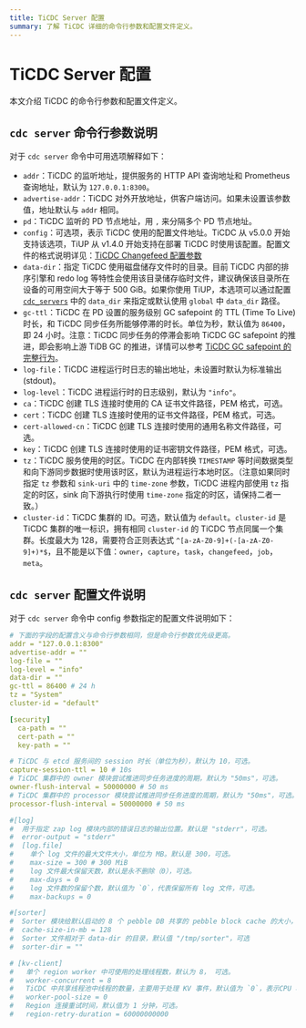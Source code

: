 ```yaml
---
title: TiCDC Server 配置
summary: 了解 TiCDC 详细的命令行参数和配置文件定义。
---
```


# TiCDC Server 配置

本文介绍 TiCDC 的命令行参数和配置文件定义。

## `cdc server` 命令行参数说明

对于 `cdc server` 命令中可用选项解释如下：

- `addr`：TiCDC 的监听地址，提供服务的 HTTP API 查询地址和 Prometheus 查询地址，默认为 `127.0.0.1:8300`。
- `advertise-addr`：TiCDC 对外开放地址，供客户端访问。如果未设置该参数值，地址默认与 `addr` 相同。
- `pd`：TiCDC 监听的 PD 节点地址，用 `,` 来分隔多个 PD 节点地址。
- `config`：可选项，表示 TiCDC 使用的配置文件地址。TiCDC 从 v5.0.0 开始支持该选项，TiUP 从 v1.4.0 开始支持在部署 TiCDC 时使用该配置。配置文件的格式说明详见：[TiCDC Changefeed 配置参数](/ticdc/ticdc-changefeed-config.md)
- `data-dir`：指定 TiCDC 使用磁盘储存文件时的目录。目前 TiCDC 内部的排序引擎和 redo log 等特性会使用该目录储存临时文件，建议确保该目录所在设备的可用空间大于等于 500 GiB。如果你使用 TiUP，本选项可以通过配置 [`cdc_servers`](/tiup/tiup-cluster-topology-reference.md#cdc_servers) 中的 `data_dir` 来指定或默认使用 `global` 中 `data_dir` 路径。
- `gc-ttl`：TiCDC 在 PD 设置的服务级别 GC safepoint 的 TTL (Time To Live) 时长，和 TiCDC 同步任务所能够停滞的时长。单位为秒，默认值为 `86400`，即 24 小时。注意：TiCDC 同步任务的停滞会影响 TiCDC GC safepoint 的推进，即会影响上游 TiDB GC 的推进，详情可以参考 [TiCDC GC safepoint 的完整行为](/ticdc/ticdc-faq.md#ticdc-gc-safepoint-的完整行为是什么)。
- `log-file`：TiCDC 进程运行时日志的输出地址，未设置时默认为标准输出 (stdout)。
- `log-level`：TiCDC 进程运行时的日志级别，默认为 `"info"`。
- `ca`：TiCDC 创建 TLS 连接时使用的 CA 证书文件路径，PEM 格式，可选。
- `cert`：TiCDC 创建 TLS 连接时使用的证书文件路径，PEM 格式，可选。
- `cert-allowed-cn`：TiCDC 创建 TLS 连接时使用的通用名称文件路径，可选。
- `key`：TiCDC 创建 TLS 连接时使用的证书密钥文件路径，PEM 格式，可选。
- `tz`：TiCDC 服务使用的时区。TiCDC 在内部转换 `TIMESTAMP` 等时间数据类型和向下游同步数据时使用该时区，默认为进程运行本地时区。（注意如果同时指定 `tz` 参数和 `sink-uri` 中的 `time-zone` 参数，TiCDC 进程内部使用 `tz` 指定的时区，sink 向下游执行时使用 `time-zone` 指定的时区，请保持二者一致。）
- `cluster-id`：TiCDC 集群的 ID。可选，默认值为 `default`。`cluster-id` 是 TiCDC 集群的唯一标识，拥有相同 `cluster-id` 的 TiCDC 节点同属一个集群。长度最大为 128，需要符合正则表达式 `^[a-zA-Z0-9]+(-[a-zA-Z0-9]+)*$`，且不能是以下值：`owner`，`capture`，`task`，`changefeed`，`job`，`meta`。

## `cdc server` 配置文件说明

对于 `cdc server` 命令中 config 参数指定的配置文件说明如下：

```yaml
# 下面的字段的配置含义与命令行参数相同，但是命令行参数优先级更高。
addr = "127.0.0.1:8300"
advertise-addr = ""
log-file = ""
log-level = "info"
data-dir = ""
gc-ttl = 86400 # 24 h
tz = "System"
cluster-id = "default"

[security]
  ca-path = ""
  cert-path = ""
  key-path = ""

# TiCDC 与 etcd 服务间的 session 时长（单位为秒），默认为 10，可选。 
capture-session-ttl = 10 # 10s
# TiCDC 集群中的 owner 模块尝试推进同步任务进度的周期，默认为 "50ms"，可选。
owner-flush-interval = 50000000 # 50 ms
# TiCDC 集群中的 processor 模块尝试推进同步任务进度的周期，默认为 "50ms"，可选。  
processor-flush-interval = 50000000 # 50 ms

#[log]
#  用于指定 zap log 模块内部的错误日志的输出位置。默认是 "stderr"，可选。  
#  error-output = "stderr"
#  [log.file]
#    单个 log 文件的最大文件大小，单位为 MB。默认是 300，可选。
#    max-size = 300 # 300 MiB
#    log 文件最大保留天数，默认是永不删除（0），可选。  
#    max-days = 0
#    log 文件数的保留个数，默认值为 `0`，代表保留所有 log 文件，可选。  
#    max-backups = 0

#[sorter]
#  Sorter 模块给默认启动的 8 个 pebble DB 共享的 pebble block cache 的大小，单位为 MB, 默认值为 128.  
#  cache-size-in-mb = 128
#  Sorter 文件相对于 data-dir 的目录，默认值 "/tmp/sorter"，可选  
#  sorter-dir = ""

# [kv-client]
#   单个 region worker 中可使用的处理线程数，默认为 8， 可选。  
#   worker-concurrent = 8
#   TiCDC 中共享线程池中线程的数量，主要用于处理 KV 事件，默认值为 `0`，表示CPU 核数的 2 倍，可选。   
#   worker-pool-size = 0
#   Region 连接重试时间，默认值为 1 分钟，可选。
#   region-retry-duration = 60000000000
```
